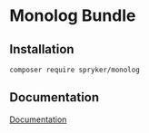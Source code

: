 # Monolog Bundle

## Installation

```
composer require spryker/monolog
```

## Documentation

[Documentation](http://spryker.github.io)
